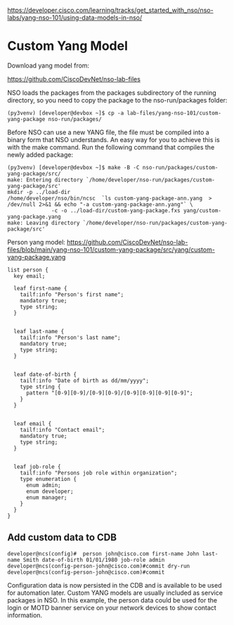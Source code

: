 https://developer.cisco.com/learning/tracks/get_started_with_nso/nso-labs/yang-nso-101/using-data-models-in-nso/

# Custom Yang Model

Download yang model from: 

https://github.com/CiscoDevNet/nso-lab-files
 
NSO loads the packages from the packages subdirectory of the running directory, so you need to copy the package to the nso-run/packages folder:
    
    (py3venv) [developer@devbox ~]$ cp -a lab-files/yang-nso-101/custom-yang-package nso-run/packages/

Before NSO can use a new YANG file, the file must be compiled into a binary form that NSO understands. An easy way for you to achieve this is with the make command. Run the following command that compiles the newly added package:

    (py3venv) [developer@devbox ~]$ make -B -C nso-run/packages/custom-yang-package/src/
    make: Entering directory `/home/developer/nso-run/packages/custom-yang-package/src'
    mkdir -p ../load-dir
    /home/developer/nso/bin/ncsc  `ls custom-yang-package-ann.yang  > /dev/null 2>&1 && echo "-a custom-yang-package-ann.yang"` \
                  -c -o ../load-dir/custom-yang-package.fxs yang/custom-yang-package.yang
    make: Leaving directory `/home/developer/nso-run/packages/custom-yang-package/src'

Person yang model: 
https://github.com/CiscoDevNet/nso-lab-files/blob/main/yang-nso-101/custom-yang-package/src/yang/custom-yang-package.yang 

    list person {
      key email;
    
      leaf first-name {
        tailf:info "Person's first name";
        mandatory true;
        type string;
      }
    
    
      leaf last-name {
        tailf:info "Person's last name";
        mandatory true;
        type string;
      }
    
    
      leaf date-of-birth {
        tailf:info "Date of birth as dd/mm/yyyy";
        type string {
          pattern "[0-9][0-9]/[0-9][0-9]/[0-9][0-9][0-9][0-9]";
        }
      }
    
    
      leaf email {
        tailf:info "Contact email";
        mandatory true;
        type string;
      }
    
    
      leaf job-role {
        tailf:info "Persons job role within organization";
        type enumeration {
          enum admin;
          enum developer;
          enum manager;
        }
      }
    }

## Add custom data to CDB

    developer@ncs(config)#  person john@cisco.com first-name John last-name Smith date-of-birth 01/01/1980 job-role admin
    developer@ncs(config-person-john@cisco.com)#commit dry-run 
    developer@ncs(config-person-john@cisco.com)#commit 

Configuration data is now persisted in the CDB and is available to be used for automation later.
Custom YANG models are usually included as service packages in NSO. In this example, the person data could be used for the login or MOTD banner service on your network devices to show contact information.
